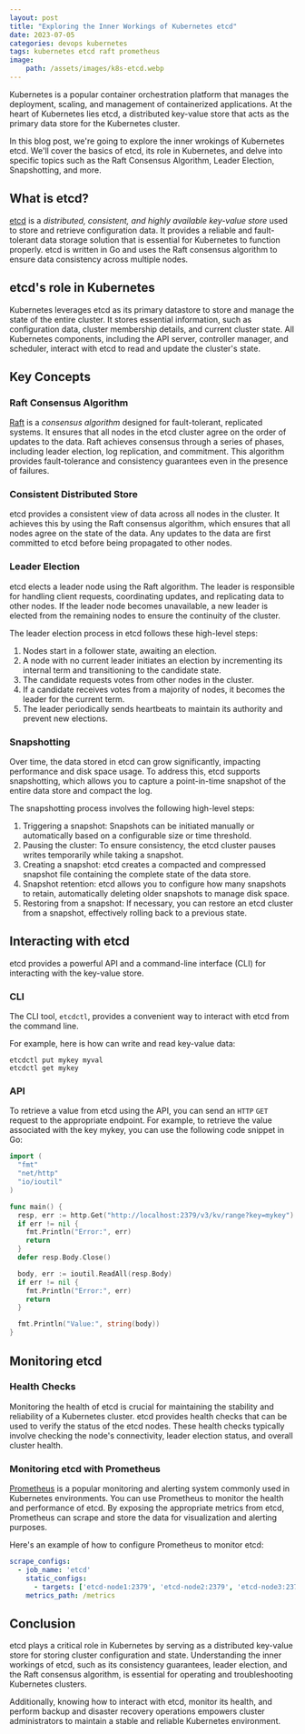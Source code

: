 ```yaml
---
layout: post
title: "Exploring the Inner Workings of Kubernetes etcd"
date: 2023-07-05
categories: devops kubernetes
tags: kubernetes etcd raft prometheus
image:
    path: /assets/images/k8s-etcd.webp
---
```


Kubernetes is a popular container orchestration platform that manages the deployment, scaling, and management of containerized applications. At the heart of Kubernetes lies etcd, a distributed key-value store that acts as the primary data store for the Kubernetes cluster.

In this blog post, we're going to explore the inner wrokings of Kubernetes etcd. We'll cover the basics of etcd, its role in Kubernetes, and delve into specific topics such as the Raft Consensus Algorithm, Leader Election, Snapshotting, and more.

## What is etcd?

[etcd](https://etcd.io) is a _distributed, consistent, and highly available key-value store_ used to store and retrieve configuration data. It provides a reliable and fault-tolerant data storage solution that is essential for Kubernetes to function properly. etcd is written in Go and uses the Raft consensus algorithm to ensure data consistency across multiple nodes.

## etcd's role in Kubernetes

Kubernetes leverages etcd as its primary datastore to store and manage the state of the entire cluster. It stores essential information, such as configuration data, cluster membership details, and current cluster state. All Kubernetes components, including the API server, controller manager, and scheduler, interact with etcd to read and update the cluster's state.

## Key Concepts

### Raft Consensus Algorithm

[Raft](https://raft.github.io) is a _consensus algorithm_ designed for fault-tolerant, replicated systems. It ensures that all nodes in the etcd cluster agree on the order of updates to the data. Raft achieves consensus through a series of phases, including leader election, log replication, and commitment. This algorithm provides fault-tolerance and consistency guarantees even in the presence of failures.

### Consistent Distributed Store

etcd provides a consistent view of data across all nodes in the cluster. It achieves this by using the Raft consensus algorithm, which ensures that all nodes agree on the state of the data. Any updates to the data are first committed to etcd before being propagated to other nodes.

### Leader Election

etcd elects a leader node using the Raft algorithm. The leader is responsible for handling client requests, coordinating updates, and replicating data to other nodes. If the leader node becomes unavailable, a new leader is elected from the remaining nodes to ensure the continuity of the cluster.

The leader election process in etcd follows these high-level steps:

1. Nodes start in a follower state, awaiting an election.
2. A node with no current leader initiates an election by incrementing its internal term and transitioning to the candidate state.
3. The candidate requests votes from other nodes in the cluster.
4. If a candidate receives votes from a majority of nodes, it becomes the leader for the current term.
5. The leader periodically sends heartbeats to maintain its authority and prevent new elections.

### Snapshotting

Over time, the data stored in etcd can grow significantly, impacting performance and disk space usage. To address this, etcd supports snapshotting, which allows you to capture a point-in-time snapshot of the entire data store and compact the log.

The snapshotting process involves the following high-level steps:

1. Triggering a snapshot: Snapshots can be initiated manually or automatically based on a configurable size or time threshold.
2. Pausing the cluster: To ensure consistency, the etcd cluster pauses writes temporarily while taking a snapshot.
3. Creating a snapshot: etcd creates a compacted and compressed snapshot file containing the complete state of the data store.
4. Snapshot retention: etcd allows you to configure how many snapshots to retain, automatically deleting older snapshots to manage disk space.
5. Restoring from a snapshot: If necessary, you can restore an etcd cluster from a snapshot, effectively rolling back to a previous state.

## Interacting with etcd

etcd provides a powerful API and a command-line interface (CLI) for interacting with the key-value store.

### CLI

The CLI tool, `etcdctl`, provides a convenient way to interact with etcd from the command line.

For example, here is how can write and read key-value data:

```shell
etcdctl put mykey myval
etcdctl get mykey
```

### API

To retrieve a value from etcd using the API, you can send an `HTTP` `GET` request to the appropriate endpoint. For example, to retrieve the value associated with the key mykey, you can use the following code snippet in Go:

```go
import (
  "fmt"
  "net/http"
  "io/ioutil"
)

func main() {
  resp, err := http.Get("http://localhost:2379/v3/kv/range?key=mykey")
  if err != nil {
    fmt.Println("Error:", err)
    return
  }
  defer resp.Body.Close()

  body, err := ioutil.ReadAll(resp.Body)
  if err != nil {
    fmt.Println("Error:", err)
    return
  }

  fmt.Println("Value:", string(body))
}
```

## Monitoring etcd

### Health Checks

Monitoring the health of etcd is crucial for maintaining the stability and reliability of a Kubernetes cluster. etcd provides health checks that can be used to verify the status of the etcd nodes. These health checks typically involve checking the node's connectivity, leader election status, and overall cluster health.

### Monitoring etcd with Prometheus

[Prometheus](https://prometheus.io) is a popular monitoring and alerting system commonly used in Kubernetes environments. You can use Prometheus to monitor the health and performance of etcd. By exposing the appropriate metrics from etcd, Prometheus can scrape and store the data for visualization and alerting purposes.

Here's an example of how to configure Prometheus to monitor etcd:

```yaml
scrape_configs:
  - job_name: 'etcd'
    static_configs:
      - targets: ['etcd-node1:2379', 'etcd-node2:2379', 'etcd-node3:2379']
    metrics_path: /metrics
```

## Conclusion

etcd plays a critical role in Kubernetes by serving as a distributed key-value store for storing cluster configuration and state. Understanding the inner workings of etcd, such as its consistency guarantees, leader election, and the Raft consensus algorithm, is essential for operating and troubleshooting Kubernetes clusters.

Additionally, knowing how to interact with etcd, monitor its health, and perform backup and disaster recovery operations empowers cluster administrators to maintain a stable and reliable Kubernetes environment.
